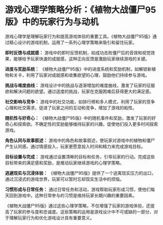 # 游戏心理学策略分析：《植物大战僵尸95版》中的玩家行为与动机

游戏心理学是理解玩家行为和提高游戏体验的重要工具。《植物大战僵尸95版》通过精心设计的游戏机制，运用了一系列心理学策略来吸引和留住玩家。

**即时反馈与成就感：**
游戏中的即时反馈机制，如成功击败僵尸后的音效和视觉效果，能够给予玩家快速的成就感，这种正向反馈是激励玩家继续游戏的关键。

**进度与奖励系统：**
《植物大战僵尸95版》中的进度系统和奖励机制，如解锁新植物和关卡，利用了玩家对成就感和收集欲望的心理，鼓励他们持续参与游戏。

**挑战与难度曲线：**
游戏设计中的挑战与逐渐增加的难度曲线，激发了玩家的征服欲和解决问题的欲望。通过适度的挑战，玩家在克服困难后获得更大的满足感。

**社交影响与竞争：**
游戏中的社交功能，如排行榜和多人模式，利用了玩家的竞争心理和社交需求，促进了玩家之间的互动和竞争，增加了游戏的粘性。

**随机性与好奇心：**
《植物大战僵尸95版》中的随机事件和奖励，激发了玩家的好奇心和探索欲。不确定性的奖励能够维持玩家的兴趣，促使他们投入更多时间探索游戏。

**角色认同与故事叙述：**
游戏中的角色和故事叙述，使玩家对游戏中的植物和僵尸产生认同感。通过情感投入，玩家更愿意投入时间和精力来完成游戏目标。

**目标设置与完成：**
游戏通过设置清晰的目标和任务，引导玩家的行动。完成这些目标带来的满足感和奖励，是推动玩家继续游戏的心理学策略。

**逃避现实与沉浸体验：**
《植物大战僵尸95版》提供了一个逃离现实压力的出口，通过沉浸式的游戏世界，玩家可以暂时忘却现实生活中的烦恼。

**习惯形成与日常任务：**
通过日常任务和活动，游戏帮助玩家形成习惯，使他们每天回到游戏中。这种日常参与的习惯是维持玩家长期兴趣的重要因素。

《植物大战僵尸95版》通过这些心理学策略，不仅增强了玩家的游戏体验，还提高了玩家的参与度和忠诚度。这些策略的运用是游戏设计中不可或缺的一部分，对于理解玩家行为和优化游戏设计具有重要意义。